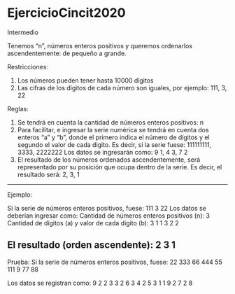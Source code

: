 # EjercicioCincit2020
Intermedio

Tenemos “n”, números enteros positivos y queremos ordenarlos ascendentemente: de pequeño a grande.

Restricciones:
1.	Los números pueden tener hasta 10000 dígitos
2.	Las cifras de los dígitos de cada número son iguales, por ejemplo: 111, 3, 22

Reglas:
1.	Se tendrá en cuenta la cantidad de números enteros positivos: n
2.	Para facilitar, e ingresar la serie numérica se tendrá en cuenta dos enteros “a” y “b”, donde el primero indica el número de dígitos y el segundo el valor de cada digito.
Es decir, si la serie fuese: 111111111, 3333, 2222222
Los datos se ingresarán como: 9 1, 4 3, 7 2
3.	El resultado de los números ordenados ascendentemente, será representado por su posición que ocupa dentro de la serie.
Es decir, el resultado será: 2, 3, 1
--------------------------------------------------------------------------------------------------------------
Ejemplo:

Si la serie de números enteros positivos, fuese: 111 3 22
Los datos se deberían ingresar como:
Cantidad de números enteros positivos (n): 3
Cantidad de dígitos (a) y valor de cada digito (b):
3 1
1 3
2 2

El resultado (orden ascendente): 2 3 1
--------------------------------------------------------------------------------------------------------------
Prueba:
Si la serie de números enteros positivos, fuese: 22 333 66 444 55 111 9 77 88

Los datos se registran como:
9
2 2
3 3
2 6
3 4
2 5
3 1
1 9
2 7
2 8

